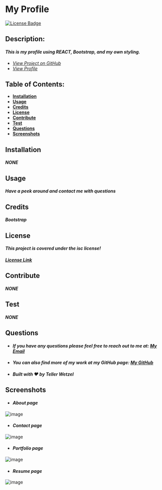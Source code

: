 # My Profile

  [![License Badge](https://img.shields.io/badge/license-ISC-blue.svg)](#license)

  ## Description:
  #### *This is my profile using REACT, Bootstrap, and my own styling.*
  * *[View Project on GitHub](https://github.com/Teller35/teller-wetzel)*
  * *[View Profile](https://teller35.github.io/teller-wetzel/)*
  

  ## Table of Contents:
  * [**Installation**](#installation)
  * [**Usage**](#usage)
  * [**Credits**](#credits)
  * [**License**](#license)
  * [**Contribute**](#contribute)
  * [**Test**](#test)
  * [**Questions**](#questions)
  * [**Screenshots**](#screenshots)

  ## Installation
  #### *NONE*

  ## Usage
  #### *Have a peek around and contact me with questions*

  ## Credits
  #### *Bootstrap*

  ## License
  #### *This project is covered under the isc license!*
  #### *[License Link](https://choosealicense.com/licenses/isc)*

  ## Contribute
  #### *NONE*

  ## Test
  #### *NONE*

  ## Questions
  * #### *If you have any questions please feel free to reach out to me at: <a href='mailto:tellerwetzel@yahoo.com'></i>My Email</a>*
  * #### *You can also find more of my work at my GitHub page: [My GitHub](https://github.com/Teller35)*
  * #### *Built with ❤️ by Teller Wetzel*

  ## Screenshots 
  * #### *About page*
  ![image](https://user-images.githubusercontent.com/79383305/127424396-f45b8ce6-9c0e-4d49-b0bd-7888ab75026b.png)
  * #### *Contact page*
![image](https://user-images.githubusercontent.com/79383305/127424431-15dae9ff-e0f3-4561-8448-8b3ce78f11eb.png)
  * #### *Portfolio page*
![image](https://user-images.githubusercontent.com/79383305/127424465-a44e3795-631e-4f0e-9db8-840de1fe2062.png)
  * #### *Resume page*
![image](https://user-images.githubusercontent.com/79383305/127424361-adde892e-572a-435d-a6c1-872328fc69d8.png)
